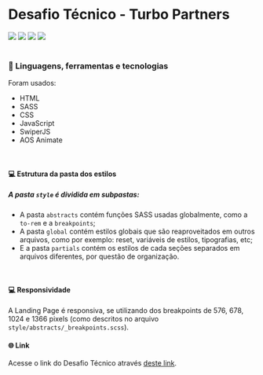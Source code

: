 # Desafio Técnico - Turbo Partners

<div align="start">
<img src="https://img.shields.io/badge/HTML5-E34F26?style=for-the-badge&logo=html5&logoColor=white" />
<img src="https://img.shields.io/badge/CSS-3498DB?&style=for-the-badge&logo=css3&logoColor=white" />
<img src="https://camo.githubusercontent.com/9d07c04bdd98c662d5df9d4e1cc1de8446ffeaebca330feb161f1fb8e1188204/68747470733a2f2f696d672e736869656c64732e696f2f62616467652f4a6176615363726970742d4637444631453f7374796c653d666f722d7468652d6261646765266c6f676f3d6a617661736372697074266c6f676f436f6c6f723d626c61636b" />
<img src="https://img.shields.io/badge/Sass-CC6699?style=for-the-badge&logo=sass&logoColor=white" />
</div>


</br>

### 🚀 Linguagens, ferramentas e tecnologias

Foram usados:
- HTML
- SASS
- CSS
- JavaScript 
- SwiperJS
- AOS Animate
</br>

#### 💻 Estrutura da pasta dos estilos
##### A pasta `style` é dividida em subpastas:

- A pasta `abstracts` contém funções SASS usadas globalmente, como a `to-rem` e a `breakpoints`;
- A pasta `global` contém estilos globais que são reaproveitados em outros arquivos, como por exemplo: reset, variáveis de estilos, tipografias, etc;
- E a pasta `partials` contém os estilos de cada seções separados em arquivos diferentes, por questão de organização.
</br>

#### 💻 Responsividade
A Landing Page é responsiva, se utilizando dos breakpoints de 576, 678, 1024 e 1366 pixels (como descritos no arquivo `style/abstracts/_breakpoints.scss`).
</br>

#### 🌐 Link
Acesse o link do Desafio Técnico através <a href="https://turbo-desafio.vercel.app/">deste link</a>.
</br>
